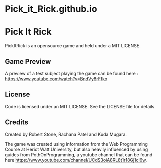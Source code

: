 # Pick_it_Rick.github.io


Pick It Rick
============

PickItRick is an opensource game and held under a MIT LICENSE.


Game Preview
-------------
A preview of a test subject playing the game can be found here : https://www.youtube.com/watch?v=BndVy8rFfko


License
-------

Code is licensed under an MIT LICENSE.
See the LICENSE file for details.


Credits
-------
 Created by Robert Stone, Rachana Patel and Kuda Mugara. 

The game was created using information from the Web Programming Course at Heriot Watt University, but also heavily influenced by using guides from PothOnProgramming, a youtube channel that can be found here https://www.youtube.com/channel/UCdS3ojA8RL8t1r18Gj1cl6w.  
